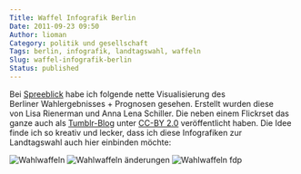 ```yaml
---
Title: Waffel Infografik Berlin
Date: 2011-09-23 09:50
Author: lioman
Category: politik und gesellschaft
Tags: berlin, infografik, landtagswahl, waffeln
Slug: waffel-infografik-berlin
Status: published
---
```


Bei [Spreeblick](https://www.spreeblick.com/2011/09/19/wahlwaffeln/) habe ich folgende nette Visualisierung des Berliner Wahlergebnisses + Prognosen gesehen.
Erstellt wurden diese von Lisa Rienerman und Anna Lena Schiller.
Die neben einem Flickrset das ganze auch als [Tumblr-Blog](https://wahlwaffeln.tumblr.com/)
unter [CC-BY 2.0](https://creativecommons.org/licenses/by/2.0/de/) veröffentlicht haben.
Die Idee finde ich so kreativ und lecker, dass ich diese Infografiken zur Landtagswahl auch hier einbinden möchte:

![Wahlwaffeln]({static}/images/wahlwaffeln.jpg)
![Wahlwaffeln änderungen]({static}/images/wahlwaffeln_aenderungen.jpg)
![Wahlwaffeln fdp]({static}/images/wahlwaffeln_fdp.jpg)
